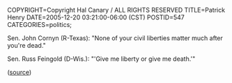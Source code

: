 COPYRIGHT=Copyright Hal Canary / ALL RIGHTS RESERVED
TITLE=Patrick Henry
DATE=2005-12-20 03:21:00-06:00 (CST)
POSTID=547
CATEGORIES=politics;

Sen. John Cornyn (R-Texas): "None of your civil liberties matter much after you're dead."

Sen. Russ Feingold (D-Wis.): "'Give me liberty or give me death.'"

([source](http://www.thehill.com/thehill/export/TheHill/News/Frontpage/122005/patriot.html))
